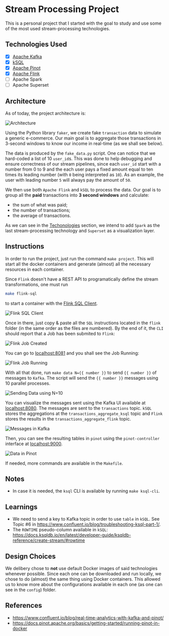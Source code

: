 # Stream Processing Project

This is a personal project that I started with the goal to study and use some of the most used stream-processing technologies.

## Technologies Used
- [x] [Apache Kafka](https://kafka.apache.org/documentation/)
- [x] [kSQL](https://docs.ksqldb.io/en/latest/)
- [x] [Apache Pinot](https://docs.pinot.apache.org/)
- [x] [Apache Flink](https://nightlies.apache.org/flink/flink-docs-master/)
- [ ] Apache Spark
- [ ] Apache Superset

## Architecture

As of today, the project architecture is:

![Architecture](./architecture/streaming_project.png)

Using the Python library `faker`, we create fake `transaction` data to simulate a generic e-commerce. Our main goal is to aggregate those transactions in 3-second windows to know our income in real-time (as we shall see below).

The data is produced by the `fake_data.py` script. One can notice that we hard-coded a list of 10 `user_id`s. This was done to help debugging and ensure correctness of our stream pipelines, since each `user_id` start with a number from 0 to 9 and the each user pays a fixed amount equal to ten times its leading number (with `0` being interpreted as `10`). As an example, the user with leading number `5` will always pay the amount of `50`.

We then use both `Apache Flink` and `kSQL` to process the data. Our goal is to group all the **paid** transactions into **3 second windows** and calculate:
- the sum of what was paid;
- the number of transactions;
- the average of transactions.

As we can see in the [Techonologies](#technologies) section, we intend to add `Spark` as the last stream-processing technology and `Superset` as a visualization layer.

## Instructions

In order to run the project, just run the command `make project`. This will start all the docker containers and generate (almost) all the necessary resources in each container.

Since `Flink` doesn't have a REST API to programatically define the stream transformations, one must run 
```bash
make flink-sql
```

to start a container with the [Flink SQL Client](https://nightlies.apache.org/flink/flink-docs-master/docs/dev/table/sqlclient/).

![Flink SQL Client](imgs/flink_sql.png)

Once in there, just copy & paste all the `SQL` instructions located in the `flink` folder (in the same order as the files are numbered). By the end of it, the `CLI` should report that a Job has been submited to `Flink`:

![Flink Job Created](imgs/flink_sql_statements.png)

You can go to [localhost:8081](http://localhost:8081) and you shall see the Job Running:

![Flink Job Running](imgs/flink_running_jobs.png)

With all that done, run `make data N={{ number }}` to send `{{ number }}` of messages to `Kafka`. The script will send the `{{ number }}` messages using 10 parallel processes. 

![Sending Data using N=10](imgs/make_data.png)

You can visualize the messages sent using the Kafka UI available at [localhost:8080](http://localhost:8080). The messages are sent to the `transactions` topic. `kSQL` stores the aggregations at the `transactions_aggregate_ksql` topic and `Flink` stores the results in the `transactions_aggregate_flink` topic.

![Messages in Kafka](imgs/kafka_messages.png)

Then, you can see the resulting tables in `pinot` using the `pinot-controller` interface at [localhost:9000](http://localhost:9000).

![Data in Pinot](imgs/pinot_table.png)

If needed, more commands are available in the `Makefile`.

## Notes

- In case it is needed, the `ksql` CLI is available by running `make ksql-cli`.

## Learnings

- We need to send a key to Kafka topic in order to use `table` in `kSQL`. See Topic #6 in https://www.confluent.io/blog/troubleshooting-ksql-part-1/.
- The `ROWTIME` pseudo-column available in `kSQL`: https://docs.ksqldb.io/en/latest/developer-guide/ksqldb-reference/create-stream/#rowtime

## Design Choices

We delibery chose to **not** use default Docker images of said technologies whenever possible. Since each one can be downloaded and run locally, we chose to do (almost) the same thing using Docker containers. This allowed us to know more about the configurations available in each one (as one can see in the `config`) folder.

## References
- https://www.confluent.io/blog/real-time-analytics-with-kafka-and-pinot/
- https://docs.pinot.apache.org/basics/getting-started/running-pinot-in-docker